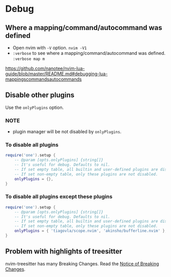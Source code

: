 # Debug

## Where a mapping/command/autocommand was defined

- Open nvim with `-V` option. `nvim -V1`
- `:verbose` to see where a mapping/command/autocommand was defined. `:verbose map m`

https://github.com/nanotee/nvim-lua-guide/blob/master/README.md#debugging-lua-mappingscommandsautocommands

## Disable other plugins

Use the `onlyPlugins` option.

### NOTE

- plugin manager will be not disabled by `onlyPlugins`.

### To disable all plugins

```lua
require('one').setup {
	-- @param [opts.onlyPlugins] {string[]}
	-- It's useful for debug. Defaults to nil.
	-- If set empty table, all builtin and user-defined plugins are disabled.
	-- If set non-empty table, only these plugins are not disabled.
	onlyPlugins = {},
}
```

### To disable all plugins except these plugins

```lua
require('one').setup {
	-- @param [opts.onlyPlugins] {string[]}
	-- It's useful for debug. Defaults to nil.
	-- If set empty table, all builtin and user-defined plugins are disabled.
	-- If set non-empty table, only these plugins are not disabled.
	onlyPlugins = { 'tiagovla/scope.nvim', 'akinsho/bufferline.nvim' },
}
```

## Problem with highlights of treesitter

nvim-treesitter has many Breaking Changes.
Read the [Notice of Breaking Changes](https://github.com/nvim-treesitter/nvim-treesitter/issues/2293).
